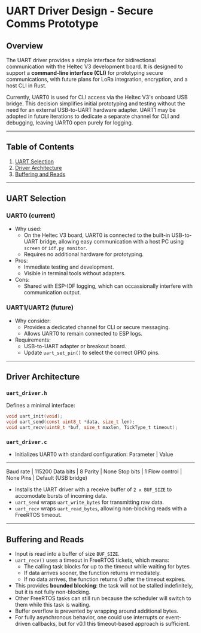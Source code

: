 # UART Driver Design - Secure Comms Prototype

## Overview

The UART driver provides a simple interface for bidirectional communication with the Heltec V3 development board. It is designed to support a **command-line interface (CLI)** for prototyping secure communications, with future plans for LoRa integration, encryption, and a host CLI in Rust.

Currently, UART0 is used for CLI access via the Heltec V3's onboard USB bridge. This decision simplifies initial prototyping and testing without the need for an external USB-to-UART hardware adapter. UART1 may be adopted in future iterations to dedicate a separate channel for CLI and debugging, leaving UART0 open purely for logging.

---

## Table of Contents

1. [UART Selection](#uart-selection)
2. [Driver Architecture](#driver-architecture)
3. [Buffering and Reads](#buffering-and-reads)

---

## UART Selection

### UART0 (current)

- Why used:
    - On the Heltec V3 board, UART0 is connected to the built-in USB-to-UART bridge, allowing easy communication with a host PC using `screen` or `idf.py monitor`.
    - Requires no additional hardware for prototyping.
- Pros:
    - Immediate testing and development.
    - Visible in terminal tools without adapters.
- Cons:
    - Shared with ESP-IDF logging, which can occassionally interfere with communication output.

### UART1/UART2 (future)

- Why consider:
    - Provides a dedicated channel for CLI or secure messaging.
    - Allows UART0 to remain connected to ESP logs.
- Requirements:
    - USB-to-UART adapter or breakout board.
    - Update `uart_set_pin()` to select the correct GPIO pins.

---

## Driver Architecture

### `uart_driver.h`

Defines a minimal interface:

```c
void uart_init(void);
void uart_send(const uint8_t *data, size_t len);
void uart_recv(uint8_t *buf, size_t maxlen, TickType_t timeout);
```

### `uart_driver.c`

- Initializes UART0 with standard configuration:
Parameter | Value
-----------------
Baud rate | 115200
Data bits | 8
Parity | None
Stop bits | 1
Flow control | None
Pins | Default (USB bridge)
- Installs the UART driver with a receive buffer of `2 x BUF_SIZE` to accomodate bursts of incoming data.
- `uart_send` wraps `uart_write_bytes` for transmitting raw data.
- `uart_recv` wraps `uart_read_bytes`, allowing non-blocking reads with a FreeRTOS timeout.

---

## Buffering and Reads

- Input is read into a buffer of size `BUF_SIZE`.
- `uart_recv()` uses a timeout in FreeRTOS tickets, which means:
    - The calling task blocks for up to the timeout while waiting for bytes
    - If data arrives sooner, the function returns immediately.
    - If no data arrives, the function returns 0 after the timeout expires.
- This provides **bounded blocking**: the task will not be stalled indefinitely, but it is not fully non-blocking.
- Other FreeRTOS tasks can still run because the scheduler will switch to them while this task is waiting.
- Buffer overflow is prevented by wrapping around additional bytes.
- For fully asynchronous behavior, one could use interrupts or event-driven callbacks, but for v0.1 this timeout-based approach is sufficient.
